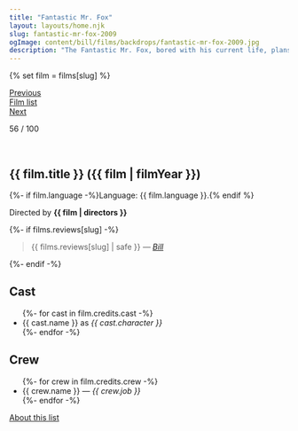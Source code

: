 ```yaml
---
title: "Fantastic Mr. Fox"
layout: layouts/home.njk
slug: fantastic-mr-fox-2009
ogImage: content/bill/films/backdrops/fantastic-mr-fox-2009.jpg
description: "The Fantastic Mr. Fox, bored with his current life, plans a heist against the three local farmers. The farmers, tired of sharing their chickens with the sly fox, seek revenge against him and his family."
---
```


{% set film = films[slug] %}

<nav class="films">
  <div class="prev">
    <a href="../district-9-2009"><i class="fa-solid fa-chevron-left fa-xs"></i> Previous</a>
  </div>
  <div>
    <a href="../">Film list</a>
  </div>
  <div class="next">
    <a href="../micmacs-2009">Next <i class="fa-solid fa-chevron-right fa-xs"></i></a>
  </div>
</nav>

<p>56 / 100</p>

<article class="film slug-fantastic-mr-fox-2009">
  <div class="backdrop-and-poster">
    <img class="poster" src="../films/posters/{{ slug }}.jpg" alt="">
    <img class="backdrop" src="../films/backdrops/{{ slug }}.jpg" alt="">
  </div>

  <h1>{{ film.title }} ({{ film | filmYear }})</h1>

  <p>
    {%- if film.language -%}Language: {{ film.language }}.{% endif %}
    
  </p>

  <p class="director">
    Directed by <strong>{{ film | directors }}</strong>
  </p>

  {%- if films.reviews[slug] -%}
    <blockquote> 
      {{ films.reviews[slug] | safe }} <em>—&nbsp;<a href="/bill">Bill</a></em>
    </blockquote> 
  {%- endif -%}

  <h2>
    Cast
  </h2>
  <ul>
    {%- for cast in film.credits.cast -%}
      <li>
        {{ cast.name }} as <em>{{ cast.character }}</em>
      </li>
    {%- endfor -%}
  </ul>

  <h2>
    Crew
  </h2>
  <ul>
    {%- for crew in film.credits.crew -%}
      <li>
        {{ crew.name }} &mdash; <em>{{ crew.job }}</em>
      </li>
    {%- endfor -%}
  </ul>
</article>
<footer>
  <a href="../about">About this list</a>
</footer>
